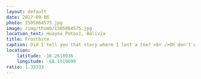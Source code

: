 ```yaml
---
layout: default
date: 2017-09-06
photo: 1505864575.jpg
image: /img/thumb/1505864575.jpg
location_text: Huayna Potosi, Bolivia
title: Frostbite
caption: Did I tell you that story where I lost a toe? <br />Oh don't worry it is still there... but numb. Like I don't really feel it anymore. Basically my toes were so cold up there I couldn't sense them anymore. When I took off my climbing boots I had ice on that one toe! Maybe the sweat turned into ice? haha
location:
    latitude: -16.2618936
    longitude: -68.1519699
ratio: 1.33333
---
```

